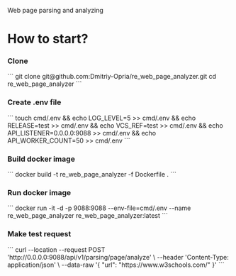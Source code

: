 Web page parsing and analyzing 

<h1>How to start?</h1>

<h3>Clone</h3>
```
git clone git@github.com:Dmitriy-Opria/re_web_page_analyzer.git
cd re_web_page_analyzer
```
<h3>Create .env file</h3>
```
touch cmd/.env &&
echo LOG_LEVEL=5 >> cmd/.env &&
echo RELEASE=test >> cmd/.env &&
echo VCS_REF=test >> cmd/.env &&
echo API_LISTENER=0.0.0.0:9088 >> cmd/.env &&
echo API_WORKER_COUNT=50 >> cmd/.env
```
<h3>Build docker image</h3>
```
docker build -t re_web_page_analyzer -f Dockerfile .
```
<h3>Run docker image</h3>
```
docker run -it -d -p 9088:9088 --env-file=cmd/.env --name re_web_page_analyzer re_web_page_analyzer:latest
```
<h3>Make test request</h3>
```
curl --location --request POST 'http://0.0.0.0:9088/api/v1/parsing/page/analyze' \
--header 'Content-Type: application/json' \
--data-raw '{
    "url": "https://www.w3schools.com/"
}'
```
